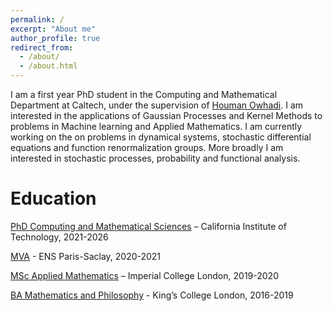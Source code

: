 ```yaml
---
permalink: /
excerpt: "About me"
author_profile: true
redirect_from: 
  - /about/
  - /about.html
---
```



I am a first year PhD student in the Computing and Mathematical Department at Caltech, under the supervision of [Houman Owhadi](http://users.cms.caltech.edu/~owhadi/index.htm). I am interested in the applications of Gaussian Processes and Kernel Methods to problems in Machine learning and Applied Mathematics. I am currently working on the on problems in dynamical systems, stochastic differential equations and function renormalization groups. More broadly I am interested in stochastic processes, probability and functional analysis. 

  

# Education  

[PhD Computing and Mathematical Sciences](https://www.cms.caltech.edu/) – California Institute of Technology, 2021-2026 

[MVA](https://www.master-mva.com/) - ENS Paris-Saclay, 2020-2021

[MSc Applied Mathematics](https://www.imperial.ac.uk/mathematics) – Imperial College London, 2019-2020

[BA Mathematics and Philosophy](https://www.kcl.ac.uk/mathematics) - King’s College London, 2016-2019

 
